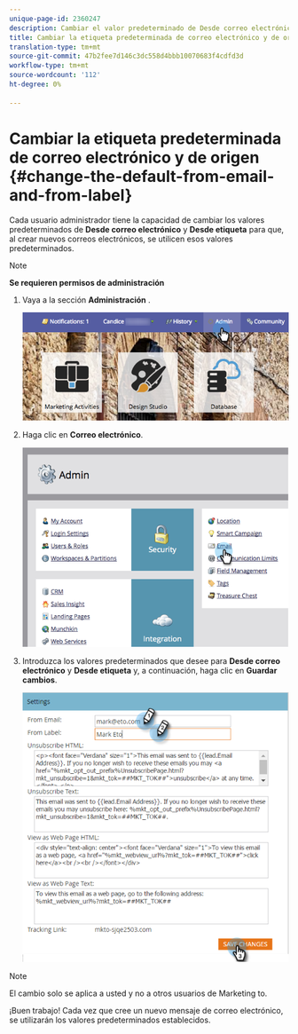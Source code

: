```yaml
---
unique-page-id: 2360247
description: Cambiar el valor predeterminado de Desde correo electrónico y desde etiqueta - Documentos de marketing - Documentación del producto
title: Cambiar la etiqueta predeterminada de correo electrónico y de origen
translation-type: tm+mt
source-git-commit: 47b2fee7d146c3dc558d4bbb10070683f4cdfd3d
workflow-type: tm+mt
source-wordcount: '112'
ht-degree: 0%

---
```



# Cambiar la etiqueta predeterminada de correo electrónico y de origen {#change-the-default-from-email-and-from-label}

Cada usuario administrador tiene la capacidad de cambiar los valores predeterminados de **Desde correo electrónico** y **Desde etiqueta** para que, al crear nuevos correos electrónicos, se utilicen esos valores predeterminados.

>[!NOTE]
>
>**Se requieren permisos de administración**

1. Vaya a la sección **Administración** .

   ![](assets/adminhand.png)

1. Haga clic en **Correo electrónico**.

   ![](assets/image2014-9-18-16-3a27-3a19.png)

1. Introduzca los valores predeterminados que desee para **Desde correo electrónico** y **Desde etiqueta** y, a continuación, haga clic en **Guardar cambios**.

   ![](assets/change-default-hands.png)

>[!NOTE]
>
>El cambio solo se aplica a usted y no a otros usuarios de Marketing to.

¡Buen trabajo! Cada vez que cree un nuevo mensaje de correo electrónico, se utilizarán los valores predeterminados establecidos.